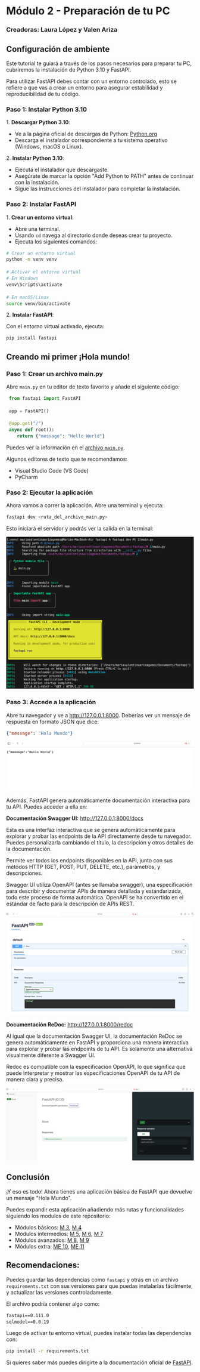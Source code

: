 # Módulo 2 - Preparación de tu PC

### Creadoras: Laura López y Valen Ariza

## Configuración de ambiente

Este tutorial te guiará a través de los pasos necesarios para preparar tu PC, cubriremos la instalación de Python 3.10 y FastAPI.

Para utilizar FastAPI debes contar con un entorno controlado, esto se refiere a que vas a crear un entorno para asegurar estabilidad y reproducibilidad de tu código.

### Paso 1: Instalar Python 3.10

1.⁠ ⁠**Descargar Python 3.10**:

- Ve a la página oficial de descargas de Python: [Python.org](https://www.python.org/downloads/)
- Descarga el instalador correspondiente a tu sistema operativo (Windows, macOS o Linux).

2.⁠ ⁠**Instalar Python 3.10**:

- Ejecuta el instalador que descargaste.
- Asegúrate de marcar la opción "Add Python to PATH" antes de continuar con la instalación.
- Sigue las instrucciones del instalador para completar la instalación.

### Paso 2: Instalar FastAPI

1.⁠ ⁠**Crear un entorno virtual**:

- Abre una terminal.
- Usando `cd` navega al directorio donde deseas crear tu proyecto.
- Ejecuta los siguientes comandos:

```bash
# Crear un entorno virtual
python -m venv venv

# Activar el entorno virtual
# En Windows
venv\Scripts\activate

# En macOS/Linux
source venv/bin/activate
```

2.⁠ ⁠**Instalar FastAPI**:

Con el entorno virtual activado, ejecuta:

```bash
pip install fastapi
```

## Creando mi primer ¡Hola mundo!

### Paso 1: Crear un archivo main.py

 Abre `main.py` en tu editor de texto favorito y añade el siguiente código:

```python
 from fastapi import FastAPI

 app = FastAPI()

 @app.get("/")
 async def root():
    return {"message": "Hello World"}
```

Puedes ver la información en el [archivo `main.py`](./main.py).

Algunos editores de texto que te recomendamos:

- Visual Studio Code (VS Code)
- PyCharm

### Paso 2: Ejecutar la aplicación

Ahora vamos a correr la aplicación. Abre una terminal y ejecuta:

```bash
fastapi dev <ruta_del_archivo_main.py>
```

Esto iniciará el servidor y podrás ver la salida en la terminal:

![](./images/execute_app.png)

### Paso 3: Accede a la aplicación

Abre tu navegador y ve a http://127.0.0.1:8000. Deberías ver un mensaje de respuesta en formato JSON que dice:

```JSON
{"message": "Hola Mundo"}
```

![](./images/result.png)

Además, FastAPI genera automáticamente documentación interactiva para tu API. Puedes acceder a ella en:

**Documentación Swagger UI:** http://127.0.0.1:8000/docs

Esta es una interfaz interactiva que se genera automáticamente para explorar y probar las endpoints de la API directamente desde tu navegador. Puedes personalizarla cambiando el título, la descripción y otros detalles de la documentación.

Permite ver todos los endpoints disponibles en la API, junto con sus métodos HTTP (GET, POST, PUT, DELETE, etc.), parámetros, y descripciones.

Swagger UI utiliza OpenAPI (antes se llamaba swagger), una especificación para describir y documentar APIs de manera detallada y estandarizada, todo este proceso de forma automática. OpenAPI se ha convertido en el estándar de facto para la descripción de APIs REST.

![](./images/docs.png)

**Documentación ReDoc:** http://127.0.0.1:8000/redoc

Al igual que la documentación Swagger UI, la documentación ReDoc se genera automáticamente en FastAPI y proporciona una manera interactiva para explorar y probar las endpoints de tu API. Es solamente una alternativa visualmente diferente a Swagger UI.

Redoc es compatible con la especificación OpenAPI, lo que significa que puede interpretar y mostrar las especificaciones OpenAPI de tu API de manera clara y precisa.

![](./images/redocs.png)

## Conclusión

¡Y eso es todo! Ahora tienes una aplicación básica de FastAPI que devuelve un mensaje "Hola Mundo".

Puedes expandir esta aplicación añadiendo más rutas y funcionalidades siguiendo los modulos de este repositorio:

- Módulos básicos: [M 3](../M%203/guia-modulo3.md), [M 4](../M%204/guia-modulo4.md)
- Módulos intermedios: [M 5](../M%205/guia-modulo5.md), [M 6](../M%206/guia-modulo6.md), [M 7](../M%207/guia-modulo7.md)
- Módulos avanzados: [M 8](../M%208/guia-modulo8.md), [M 9](../M%209/guia-modulo9.md)
- Módulos extra: [ME 10](../ME%2010/guia-modulo10.md), [ME 11](../ME%2011/guia-modulo11.md)

## Recomendaciones:

Puedes guardar las dependencias como `fastapi` y otras en un archivo `requirements.txt` con sus versiones para que puedas instalarlas fácilmente, y actualizar las versiones controladamente.

El archivo podría contener algo como:

```txt
fastapi==0.111.0
sqlmodel==0.0.19
```

Luego de activar tu entorno virtual, puedes instalar todas las dependencias con:

```bash
pip install -r requirements.txt
```

Si quieres saber más puedes dirigirte a la documentación oficial de [FastAPI](https://fastapi.tiangolo.com/learn/).
